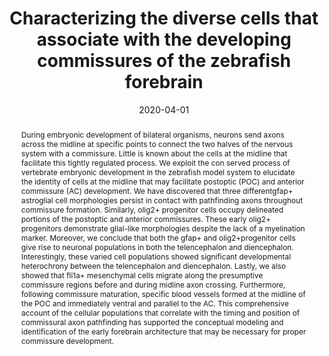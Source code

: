 ---
title: "Characterizing the diverse cells that associate with the developing commissures of the zebrafish forebrain"
authors:
- JM Schnabl
- MPH Litz
- C Schneider
- N PendkoffLidbeck
- S Bashiruddin
- M Schwartz
- K Alligood
- MJ Barresi
date: "2020-04-01"
doi: ""

# Schedule page publish date (NOT publication's date).
publishDate: "2020-04-01"

# Publication type.
# Legend: 0 = Uncategorized; 1 = Conference paper; 2 = Journal article;
# 3 = Preprint / Working Paper; 4 = Report; 5 = Book; 6 = Book section;
# 7 = Thesis; 8 = Patent
publication_types: ["3"]

# Publication name and optional abbreviated publication name.
publication: "bioRxiv"
publication_short: ""

abstract: During embryonic development of bilateral organisms, neurons send axons across the midline at specific points to connect the two halves of the nervous system with a commissure. Little is known about the cells at the midline that facilitate this tightly regulated process. We exploit the con served process of vertebrate embryonic development in the zebrafish model system to elucidate the identity of cells at the midline that may facilitate postoptic (POC) and anterior commissure (AC) development. We have discovered that three differentgfap+ astroglial cell morphologies persist in contact with pathfinding axons throughout commissure formation. Similarly, olig2+ progenitor cells occupy delineated portions of the postoptic and anterior commissures. These early olig2+ progenitors demonstrate glial-like morphologies despite the lack of a myelination marker. Moreover, we conclude that both the gfap+ and olig2+progenitor cells give rise to neuronal populations in both the telencephalon and diencephalon. Interestingly, these varied cell populations showed significant developmental heterochrony between the telencephalon and diencephalon. Lastly, we also showed that fli1a+ mesenchymal cells migrate along the presumptive commissure regions before and during midline axon crossing. Furthermore, following commissure maturation, specific blood vessels formed at the midline of the POC and immediately ventral and parallel to the AC. This comprehensive account of the cellular populations that correlate with the timing and position of commissural axon pathfinding has supported the conceptual modeling and identification of the early forebrain architecture that may be necessary for proper commissure development.

# Summary. An optional shortened abstract.
summary:

# tags:
# - Source Themes
featured: false

# links:
# - name: Custom Link
#   url: http://example.org
url_pdf: https://doi.org/10.1101/2020.07.16.205153
url_code: ''
url_dataset: ''
url_poster: ''
url_project: ''
url_slides: ''
url_source: ''
url_video: ''

# Featured image
# To use, add an image named `featured.jpg/png` to your page's folder.
# image:
#   caption: 'Image credit: [**Unsplash**](https://unsplash.com/photos/s9CC2SKySJM)'
#   focal_point: ""
#   preview_only: false

# Associated Projects (optional).
#   Associate this publication with one or more of your projects.
#   Simply enter your project's folder or file name without extension.
#   E.g. `internal-project` references `content/project/internal-project/index.md`.
#   Otherwise, set `projects: []`.
# projects:
# - internal-project

# Slides (optional).
#   Associate this publication with Markdown slides.
#   Simply enter your slide deck's filename without extension.
#   E.g. `slides: "example"` references `content/slides/example/index.md`.
#   Otherwise, set `slides: ""`.
# slides: example
---